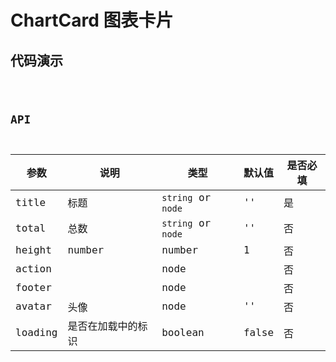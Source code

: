 # ChartCard 图表卡片

## 代码演示

<code src="../../src/components/ChartCard/demo/basic.tsx" />

## API

| 参数    | 说明               | 类型               | 默认值 | 是否必填 |
| ------- | ------------------ | ------------------ | ------ | -------- |
| title   | 标题               | `string` or `node` | ''     | 是       |
| total   | 总数               | `string` or `node` | ''     | 否       |
| height  | number             | number             | 1      | 否       |
| action  |                    | node               |        | 否       |
| footer  |                    | node               |        | 否       |
| avatar  | 头像               | node               | ''     | 否       |
| loading | 是否在加载中的标识 | boolean            | false  | 否       |
